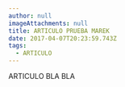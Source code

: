 ```yaml
---
author: null
imageAttachments: null
title: ARTICULO PRUEBA MAREK
date: 2017-04-07T20:23:59.743Z
tags:
  - ARTICULO
---
```


ARTICULO BLA BLA
